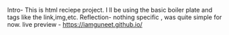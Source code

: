 Intro-
This is html reciepe project.
I ll be using the basic boiler plate and tags like the link,img,etc.
Reflection- nothing specific , was quite simple for now.
live preview - https://iamguneet.github.io/
